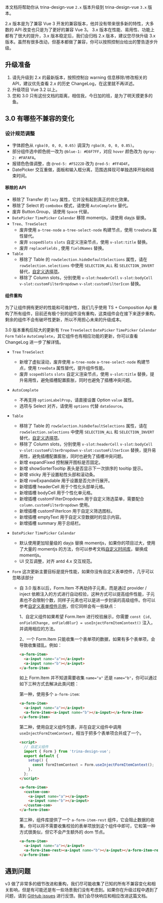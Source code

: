 本文档将帮助你从 trina-design-vue `2.x` 版本升级到 trina-design-vue `3.x` 版本。

2.x 版本是为了兼容 Vue 3 开发的兼容版本，他并没有带来很多新的特性，大多数的 API 改变也只是为了更好的兼容 Vue 3。 3.x 版本在性能、易用性、功能上都有了很大的提升，3.x 版本稳定后，我们会归档 2.x 版本，建议您尽快升级 3.x 版本。虽然有很多改动，但基本都做了兼容，你可以按照控制台给出的警告逐步升级。

## 升级准备

1. 请先升级到 2.x 的最新版本，按照控制台 warning 信息移除/修改相关的 API，建议优先查看 2.x 的历史 ChangeLog，在这里就不再详述。
2. 升级项目 Vue 3.2 以上。
3. 您和 3.0 只有这份文档的距离，相信我，今日加的班，是为了明天摸更多的鱼。

## 3.0 有哪些不兼容的变化

### 设计规范调整

- 字体颜色从 `rgba(0, 0, 0, 0.65)` 调深为 `rgba(0, 0, 0, 0.85)`。
- 部分组件选中颜色统一改为 `@blue-1: #E6F7FF`，对应 `hover` 颜色改为 `@gray-2: #FAFAFA`。
- 报错色色值调整，由 `@red-5: #F5222D` 改为 `@red-5: #FF4D4F`。
- DatePicker 交互重做，面板和输入框分离，范围选择现可单独选择开始和结束时间。

#### 移除的 API

- 移除了 Transfer 的 `lazy` 属性，它并没有起到真正的优化效果。
- 移除了 Select 的 `combobox` 模式，请使用 `AutoComplete` 替代。
- 废弃 Button.Group，请使用 `Space` 代替。
- `DatePicker` `TimePicker` `Calendar` 移除 momentjs，请使用 dayjs 替换。
- `Tree`、`TreeSelect`
  - 废弃使用 `a-tree-node` `a-tree-select-node` 构建节点，使用 `treeData` 属性替代。
  - 废弃 `scopedSlots` `slots` 自定义渲染节点，使用 `v-slot:title` 替换。
  - 废弃 `replaceFields` , 使用 `fieldNames` 替换。
- `Table`
  - 移除了 Table 的 `rowSelection.hideDefaultSelections` 属性，请在 `rowSelection.selections` 中使用 `SELECTION_ALL` 和 `SELECTION_INVERT` 替代，[自定义选择项](/components/table/#components-table-demo-row-selection-custom)。
  - 移除了 Column slots，分别使用 `v-slot:headerCell` `v-slot:bodyCell` `v-slot:customFilterDropdown` `v-slot:customFilterIcon` 替换。

#### 组件重构

为了让组件拥有更好的性能和可维护性，我们几乎使用 TS + Composition Api 重构了所有组件，目前还有极个别的组件没有重构，这类组件会在接下来逐步重构，剩余的组件不会有破坏性更新，所以不用担心未来的升级成本。

3.0 版本重构后较大的更新有 `Tree` `TreeSelect` `DatePicker` `TimePicker` `Calendar` `Form` `Table` `AutoComplete`，其它组件也有相应功能的更新，你可以查看 ChangeLog 进一步了解详情。

- `Tree` `TreeSelect`

  - 新增了虚拟滚动，废弃使用 `a-tree-node` `a-tree-select-node` 构建节点，使用 `treeData` 属性替代，提升组件性能。
  - 废弃 `scopedSlots` `slots` 自定义渲染节点，使用 `v-slot:title` 替换，提升易用性，避免插槽配置膨胀，同时也避免了插槽冲突问题。

- `AutoComplete`

  - 不再支持 `optionLabelProp`，请直接设置 Option `value` 属性。
  - 选项与 Select 对齐，请使用 `options` 代替 `dataSource`。

- `Table`

  - 移除了 Table 的 `rowSelection.hideDefaultSelections` 属性，请在 `rowSelection.selections` 中使用 `SELECTION_ALL` 和 `SELECTION_INVERT` 替代，[自定义选择项](/components/table/#components-table-demo-row-selection-custom)。
  - 移除了 Column slots，分别使用 `v-slot:headerCell` `v-slot:bodyCell` `v-slot:customFilterDropdown` `v-slot:customFilterIcon` 替换，提升易用性，避免插槽配置膨胀，同时也避免了插槽冲突问题。
  - 新增 expandFixed 控制展开图标是否固定。
  - 新增 showSorterTooltip 表头是否显示下一次排序的 tooltip 提示。
  - 新增 sticky 用于设置粘性头部和滚动条。
  - 新增 rowExpandable 用于设置是否允许行展开。
  - 新增插槽 headerCell 用于个性化头部单元格。
  - 新增插槽 bodyCell 用于个性化单元格。
  - 新增插槽 customFilterDropdown 用于自定义筛选菜单，需要配合 `column.customFilterDropdown` 使用。
  - 新增插槽 customFilterIcon 用于自定义筛选图标。
  - 新增插槽 emptyText 用于自定义空数据时的显示内容。
  - 新增插槽 summary 用于总结栏。

- `DatePicker` `TimePicker` `Calendar`

  - 默认使用更加轻量级的 dayjs 替换 momentjs，如果你的项目过大，使用了大量的 momentjs 的方法，你可以参考文档[自定义时间库](/docs/vue/replace-date-cn)，替换成 momentjs。
  - UI 交互调整，对齐 antd 4.x 交互规范。

- `Form` 这次更新主要目标是提升性能，如果你没有自定义表单控件，几乎可以忽略该部分

  - 自 3.0 版本以后，Form.Item 不再劫持子元素，而是通过 provider / inject 依赖注入的方式进行自动校验，这种方式可以提高组件性能，子元素也不会限制个数，同样子元素也可以是进一步封装的高级组件。你可以参考[自定义表单控件示例](#components-form-demo-customized-form-controls)，但它同样会有一些缺点：

    1、自定义组件如果希望 Form.Item 进行校验展示，你需要 `const {id, onFieldChange, onFieldBlur} = useInjectFormItemContext()` 注入，并调用相应的方法。

    2、一个 Form.Item 只能收集一个表单项的数据，如果有多个表单项，会导致收集错乱。例如：

    ```html
    <a-form-item>
      <a-input name="a"></a-input>
      <a-input name="b"></a-input>
    </a-form-item>
    ```

    如上 Form.Item 并不知道需要收集 `name="a"` 还是 `name="b"`，你可以通过如下三种方式去解决此类问题：

    第一种，使用多个 `a-form-item`:

    ```html
    <a-form-item>
      <a-input name="a"></a-input>
      <a-form-item><a-input name="b"></a-input></a-form-item>
    </a-form-item>
    ```

    第二种，使用自定义组件包裹，并在自定义组件中调用 `useInjectFormItemContext`，相当于把多个表单项合并成了一个。

    ```html
    <script>
      // 自定义组件
      import { Form } from 'trina-design-vue';
      export default {
        setup() {
          const formItemContext = Form.useInjectFormItemContext();
        },
      };
    </script>
    ```

    ```html
    <a-form-item>
      <custom-com>
        <a-input name="a"></a-input>
        <a-input name="b"></a-input>
      </custom-com>
    </a-form-item>
    ```

    第三种，组件库提供了一个 `a-form-item-rest` 组件，它会阻止数据的收集，你可以将不需要收集校验的表单项放到这个组件中即可，它和第一种方式很类似，但它不会产生额外的 dom 节点。

    ```html
    <a-form-item>
      <a-input name="a"></a-input>
      <a-form-item-rest><a-input name="b"></a-input></a-form-item-rest>
    </a-form-item>
    ```

## 遇到问题

v3 做了非常多的细节改进和重构，我们尽可能收集了已知的所有不兼容变化和相关影响，但是有可能还是有一些场景我们没有考虑到。如果你在升级过程中遇到了问题，请到 [GitHub issues](https://vuecomponent.github.io/issue-helper/) 进行反馈。我们会尽快响应和相应改进这篇文档。
